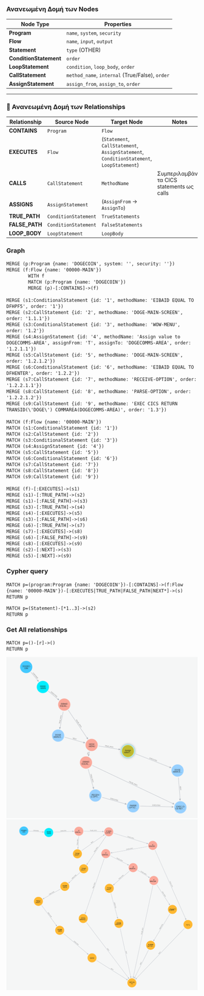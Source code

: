 ### **Ανανεωμένη Δομή των Nodes**

| **Node Type** | **Properties** |
| --- | --- |
| **Program** | `name`, `system`, `security` |
| **Flow** | `name`, `input`, `output` |
| **Statement** | `type` (OTHER) |
| **ConditionStatement** | `order` |
| **LoopStatement** | `condition`, `loop_body`, `order` |
| **CallStatement** | `method_name`, `internal` (True/False), `order` |
| **AssignStatement** | `assign_from`, `assign_to`, `order` |

* * * * *

### **📌 Ανανεωμένη Δομή των Relationships**

| **Relationship** | **Source Node** | **Target Node** | **Notes** |
| --- | --- | --- | --- |
| **CONTAINS** | `Program` | `Flow` |  |
| **EXECUTES** | `Flow` | (`Statement`, `CallStatement`, `AssignStatement`, `ConditionStatement`, `LoopStatement`) |  |
| **CALLS** | `CallStatement` | `MethodName` | Συμπεριλαμβάνει τα CICS statements ως calls |
| **ASSIGNS** | `AssignStatement` | (`AssignFrom` → `AssignTo`) |  |
| **TRUE_PATH** | `ConditionStatement` | `TrueStatements` |  |
| **FALSE_PATH** | `ConditionStatement` | `FalseStatements` |  |
| **LOOP_BODY** | `LoopStatement` | `LoopBody` |  |

### Graph

```neo4j
MERGE (p:Program {name: 'DOGECOIN', system: '', security: ''})
MERGE (f:Flow {name: '00000-MAIN'})
        WITH f
        MATCH (p:Program {name: 'DOGECOIN'})
        MERGE (p)-[:CONTAINS]->(f)

MERGE (s1:ConditionalStatement {id: '1', methodName: 'EIBAID EQUAL TO DFHPF5', order: '1'})
MERGE (s2:CallStatement {id: '2', methodName: 'DOGE-MAIN-SCREEN', order: '1.1.1'})
MERGE (s3:ConditionalStatement {id: '3', methodName: 'WOW-MENU', order: '1.2'})
MERGE (s4:AssignStatement {id: '4', methodName: 'Assign value to DOGECOMMS-AREA', assignFrom: 'T', assignTo: 'DOGECOMMS-AREA', order: '1.2.1.1'})
MERGE (s5:CallStatement {id: '5', methodName: 'DOGE-MAIN-SCREEN', order: '1.2.1.2'})
MERGE (s6:ConditionalStatement {id: '6', methodName: 'EIBAID EQUAL TO DFHENTER', order: '1.2.2'})
MERGE (s7:CallStatement {id: '7', methodName: 'RECEIVE-OPTION', order: '1.2.2.1.1'})
MERGE (s8:CallStatement {id: '8', methodName: 'PARSE-OPTION', order: '1.2.2.1.2'})
MERGE (s9:CallStatement {id: '9', methodName: 'EXEC CICS RETURN TRANSID(\'DOGE\') COMMAREA(DOGECOMMS-AREA)', order: '1.3'})

MATCH (f:Flow {name: '00000-MAIN'})
MATCH (s1:ConditionalStatement {id: '1'})
MATCH (s2:CallStatement {id: '2'})
MATCH (s3:ConditionalStatement {id: '3'})
MATCH (s4:AssignStatement {id: '4'})
MATCH (s5:CallStatement {id: '5'})
MATCH (s6:ConditionalStatement {id: '6'})
MATCH (s7:CallStatement {id: '7'})
MATCH (s8:CallStatement {id: '8'})
MATCH (s9:CallStatement {id: '9'})

MERGE (f)-[:EXECUTES]->(s1)
MERGE (s1)-[:TRUE_PATH]->(s2)
MERGE (s1)-[:FALSE_PATH]->(s3)
MERGE (s3)-[:TRUE_PATH]->(s4)
MERGE (s4)-[:EXECUTES]->(s5)
MERGE (s3)-[:FALSE_PATH]->(s6)
MERGE (s6)-[:TRUE_PATH]->(s7)
MERGE (s7)-[:EXECUTES]->(s8)
MERGE (s6)-[:FALSE_PATH]->(s9)
MERGE (s8)-[:EXECUTES]->(s9)
MERGE (s2)-[:NEXT]->(s3)
MERGE (s5)-[:NEXT]->(s9)
```

### Cypher query

```cypher
MATCH p=(program:Program {name: 'DOGECOIN'})-[:CONTAINS]->(f:Flow {name: '00000-MAIN'})-[:EXECUTES|TRUE_PATH|FALSE_PATH|NEXT*]->(s)
RETURN p
```
```cypher
MATCH p=(Statement)-[*1..3]->(s2)
RETURN p
```
### Get All relationships
```cypher
MATCH p=()-[r]->()
RETURN p
```

![Alt text](./Assets/Sample_Graph.png "Sample Graph")
![Alt text](./Assets/Sample_Graph_complete_00000-main.png "Sample Graph of 00000-main")